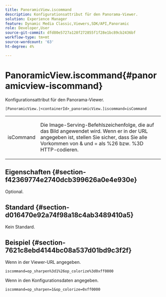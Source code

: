 ```yaml
---
title: PanoramicView.iscommand
description: Konfigurationsattribut für den Panorama-Viewer.
solution: Experience Manager
feature: Dynamic Media Classic,Viewers,SDK/API,Panoramic
role: Developer,User
source-git-commit: dfd80e5727a128f272855f1f28e1bc89cb2436bf
workflow-type: tm+mt
source-wordcount: '63'
ht-degree: 4%

---
```


# PanoramicView.iscommand{#panoramicview-iscommand}

Konfigurationsattribut für den Panorama-Viewer.

` [PanoramicView.|<containerId>_panoramicView.]iscommand=isCommand `

<table id="table_43A84C1044574A6FAB8CE67D71AAD5EC"> 
 <tbody> 
  <tr> 
   <td colname="col1"> <p> <span class="codeph"> <span class="varname"> isCommand</span> </span> </p> </td> 
   <td colname="col2"> <p> Die Image-Serving-Befehlszeichenfolge, die auf das Bild angewendet wird.  Wenn er in der URL angegeben ist, stellen Sie sicher, dass Sie alle Vorkommen von <span class="codeph"> &amp;</span> und <span class="codeph"> =</span> als <span class="codeph"> %26</span> bzw. <span class="codeph"> %3D</span> HTTP-codieren. </p> </td> 
  </tr> 
 </tbody> 
</table>


## Eigenschaften {#section-f42369774e2740dcb399626a0e4e930e}

Optional.

## Standard {#section-d016470e92a74f98a18c4ab3489410a5}

Kein Standard.

## Beispiel {#section-7621c8ebd4144bc08a537d01bd9c3f2f}

Wenn in der Viewer-URL angegeben.

```
iscommand=op_sharpen%3d1%26op_colorize%3d0xff0000
```

Wenn in den Konfigurationsdaten angegeben.

```
iscommand=op_sharpen=1&op_colorize=0xff0000
```
